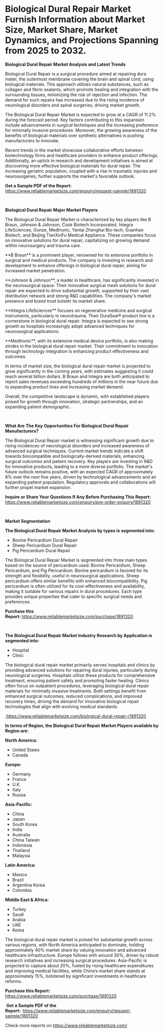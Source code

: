 <p><h1>Biological Dural Repair Market Furnish Information about Market Size, Market Share, Market Dynamics, and Projections Spanning from 2025 to 2032.</h1></p><p><strong>Biological Dural Repair Market Analysis and Latest Trends</strong></p>
<p><p>Biological Dural Repair is a surgical procedure aimed at repairing dura mater, the outermost membrane covering the brain and spinal cord, using biological materials. This approach utilizes natural substances, such as collagen and fibrin sealants, which promote healing and integration with the surrounding tissues, minimizing the risk of rejection and infection. The demand for such repairs has increased due to the rising incidence of neurological disorders and spinal surgeries, driving market growth.</p><p>The Biological Dural Repair Market is expected to grow at a CAGR of 11.2% during the forecast period. Key factors contributing to this expansion include advancements in surgical techniques and the increasing preference for minimally invasive procedures. Moreover, the growing awareness of the benefits of biological materials over synthetic alternatives is pushing manufacturers to innovate. </p><p>Recent trends in the market showcase collaborative efforts between biotechnology firms and healthcare providers to enhance product offerings. Additionally, an uptick in research and development initiatives is aimed at discovering more effective biological materials for dural repair. The increasing geriatric population, coupled with a rise in traumatic injuries and neurosurgeries, further supports the market's favorable outlook.</p></p>
<p><strong>Get a Sample PDF of the Report:&nbsp;</strong> <a href="https://www.reliablemarketsize.com/enquiry/request-sample/1891320?utm_campaign=3120&utm_medium=2&utm_source=Github&utm_content=ia&utm_term=28032025&utm_id=biological-dural-repair">https://www.reliablemarketsize.com/enquiry/request-sample/1891320</a></p>
<p>&nbsp;</p>
<p><strong>Biological Dural Repair Major Market Players</strong></p>
<p><p>The Biological Dural Repair Market is characterized by key players like B Braun, Johnson & Johnson, Cook Biotech Incorporated, Integra LifeSciences, Gunze, Medtronic, Yantai Zhenghai Bio-tech, Guanhao Biotech, and Beijing TianXinFu Medical Appliance. These companies focus on innovative solutions for dural repair, capitalizing on growing demand within neurosurgery and trauma care.</p><p>**B Braun** is a prominent player, renowned for its extensive portfolio in surgical and medical products. The company is investing in research and development to enhance offerings in biological dural repair, aiming for increased market penetration. </p><p>**Johnson & Johnson**, a leader in healthcare, has significantly invested in the neurosurgical space. Their innovative surgical mesh solutions for dural repair are expected to drive substantial growth, supported by their vast distribution network and strong R&D capabilities. The company's market presence and brand trust bolster its market share.</p><p>**Integra LifeSciences** focuses on regenerative medicine and surgical instruments, particularly in neurotrauma. Their DuraSeal® product line is a cornerstone in biological dural repair. Integra is expected to see strong growth as hospitals increasingly adopt advanced techniques for neurosurgical applications.</p><p>**Medtronic**, with its extensive medical device portfolio, is also making strides in the biological dural repair market. Their commitment to innovation through technology integration is enhancing product effectiveness and outcomes.</p><p>In terms of market size, the biological dural repair market is projected to grow significantly in the coming years, with estimates suggesting it could reach several billion dollars. B Braun and Integra are both anticipated to report sales revenues exceeding hundreds of millions in the near future due to expanding product lines and increasing market demand. </p><p>Overall, the competitive landscape is dynamic, with established players poised for growth through innovation, strategic partnerships, and an expanding patient demographic.</p></p>
<p>&nbsp;</p>
<p><strong>What Are The Key Opportunities For Biological Dural Repair Manufacturers?</strong></p>
<p><p>The Biological Dural Repair market is witnessing significant growth due to rising incidences of neurological disorders and increased awareness of advanced surgical techniques. Current market trends indicate a shift towards biocompatible and biologically-derived materials, enhancing surgical outcomes and patient recovery. Key players are investing in R&D for innovative products, leading to a more diverse portfolio. The market's future outlook remains positive, with an expected CAGR of approximately 8% over the next five years, driven by technological advancements and an expanding patient population. Regulatory approvals and collaborations will further propel market expansion.</p></p>
<p><strong>Inquire or Share Your Questions If Any Before Purchasing This Report:</strong> <a href="https://www.reliablemarketsize.com/enquiry/pre-order-enquiry/1891320?utm_campaign=3120&utm_medium=2&utm_source=Github&utm_content=ia&utm_term=28032025&utm_id=biological-dural-repair">https://www.reliablemarketsize.com/enquiry/pre-order-enquiry/1891320</a></p>
<p>&nbsp;</p>
<p><strong>Market Segmentation</strong></p>
<p><strong>The Biological Dural Repair Market Analysis by types is segmented into:</strong></p>
<p><ul><li>Bovine Pericardium Dural Repair</li><li>Sheep Pericardium Dural Repair</li><li>Pig Pericardium Dural Repair</li></ul></p>
<p><p>The Biological Dural Repair Market is segmented into three main types based on the source of pericardium used: Bovine Pericardium, Sheep Pericardium, and Pig Pericardium. Bovine pericardium is favored for its strength and flexibility, useful in neurosurgical applications. Sheep pericardium offers similar benefits with enhanced biocompatibility. Pig pericardium is often utilized for its cost-effectiveness and availability, making it suitable for various repairs in dural procedures. Each type provides unique properties that cater to specific surgical needs and preferences.</p></p>
<p><strong>Purchase this Report:&nbsp;</strong><a href="https://www.reliablemarketsize.com/purchase/1891320?utm_campaign=3120&utm_medium=2&utm_source=Github&utm_content=ia&utm_term=28032025&utm_id=biological-dural-repair">https://www.reliablemarketsize.com/purchase/1891320</a></p>
<p>&nbsp;</p>
<p><strong>The Biological Dural Repair Market Industry Research by Application is segmented into:</strong></p>
<p><ul><li>Hospital</li><li>Clinic</li></ul></p>
<p><p>The biological dural repair market primarily serves hospitals and clinics by providing advanced solutions for repairing dural injuries, particularly during neurological surgeries. Hospitals utilize these products for comprehensive treatment, ensuring patient safety and promoting faster healing. Clinics often focus on outpatient procedures, leveraging biological dural repair materials for minimally invasive treatments. Both settings benefit from enhanced surgical outcomes, reduced complications, and improved recovery times, driving the demand for innovative biological repair technologies that align with evolving medical standards.</p></p>
<p><a href="https://www.reliablemarketsize.com/biological-dural-repair-r1891320?utm_campaign=3120&utm_medium=2&utm_source=Github&utm_content=ia&utm_term=28032025&utm_id=biological-dural-repair">&nbsp;https://www.reliablemarketsize.com/biological-dural-repair-r1891320</a></p>
<p><strong>In terms of Region, the Biological Dural Repair Market Players available by Region are:</strong></p>
<p>
    <p> <strong> North America: </strong>
        <ul>
            <li>United States</li>
            <li>Canada</li>
        </ul>
        </p> 
    <p> <strong> Europe: </strong>
        <ul>
            <li>Germany</li>
            <li>France</li>
            <li>U.K.</li>
            <li>Italy</li>
            <li>Russia</li>
        </ul>
        </p> 
    <p> <strong> Asia-Pacific: </strong>
        <ul>
            <li>China</li>
            <li>Japan</li>
            <li>South Korea</li>
            <li>India</li>
            <li>Australia</li>
            <li>China Taiwan</li>
            <li>Indonesia</li>
            <li>Thailand</li>
            <li>Malaysia</li>
        </ul>
        </p> 
    <p> <strong> Latin America: </strong>
        <ul>
            <li>Mexico</li>
            <li>Brazil</li>
            <li>Argentina Korea</li>
            <li>Colombia</li>
        </ul>
        </p> 
    <p> <strong> Middle East & Africa: </strong>
        <ul>
            <li>Turkey</li>
            <li>Saudi</li>
            <li>Arabia</li>
            <li>UAE</li>
            <li>Korea</li>
        </ul>
    </p>
    </p>
<p><p>The biological dural repair market is poised for substantial growth across various regions, with North America anticipated to dominate, holding approximately 40% market share by valuing innovation and advanced healthcare infrastructure. Europe follows with around 30%, driven by robust research initiatives and increasing surgical procedures. Asia-Pacific is projected to capture about 20%, fueled by rising healthcare expenditures and improving medical facilities, while China’s market share stands at approximately 15%, bolstered by significant investments in healthcare reforms.</p></p>
<p><strong>Purchase this Report: </strong><a href="https://www.reliablemarketsize.com/purchase/1891320?utm_campaign=3120&utm_medium=2&utm_source=Github&utm_content=ia&utm_term=28032025&utm_id=biological-dural-repair">https://www.reliablemarketsize.com/purchase/1891320</a></p>
<p>&nbsp;<strong>Get a Sample PDF of the Report:&nbsp;&nbsp;</strong><a href="https://www.reliablemarketsize.com/enquiry/request-sample/1891320?utm_campaign=3120&utm_medium=2&utm_source=Github&utm_content=ia&utm_term=28032025&utm_id=biological-dural-repair">https://www.reliablemarketsize.com/enquiry/request-sample/1891320</a></p>
<p><strong></strong></p>
<p>Check more reports on <a href="https://www.reliablemarketsize.com/?utm_campaign=3120&utm_medium=2&utm_source=Github&utm_content=ia&utm_term=28032025&utm_id=biological-dural-repair">https://www.reliablemarketsize.com/</a></p>
